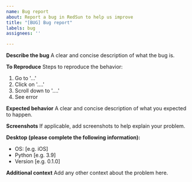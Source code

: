 ```yaml
---
name: Bug report
about: Report a bug in RedSun to help us improve
title: "[BUG] Bug report"
labels: bug
assignees: ''

---
```


**Describe the bug**
A clear and concise description of what the bug is.

**To Reproduce**
Steps to reproduce the behavior:
1. Go to '...'
2. Click on '....'
3. Scroll down to '....'
4. See error

**Expected behavior**
A clear and concise description of what you expected to happen.

**Screenshots**
If applicable, add screenshots to help explain your problem.

**Desktop (please complete the following information):**
 - OS: [e.g. iOS]
 - Python [e.g. 3.9]
 - Version [e.g. 0.1.0]

**Additional context**
Add any other context about the problem here.
